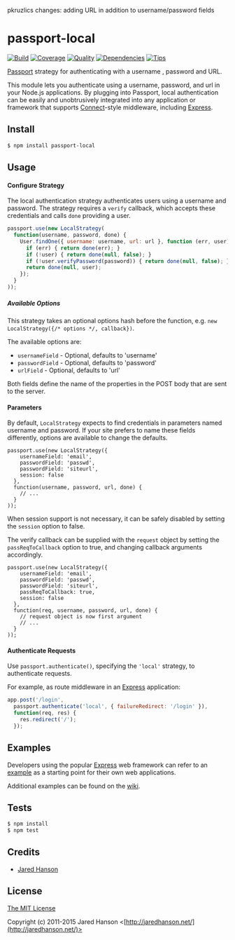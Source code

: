 pkruzlics changes: adding URL in addition to username/password fields

# passport-local

[![Build](https://travis-ci.org/jaredhanson/passport-local.png)](https://travis-ci.org/jaredhanson/passport-local)
[![Coverage](https://coveralls.io/repos/jaredhanson/passport-local/badge.png)](https://coveralls.io/r/jaredhanson/passport-local)
[![Quality](https://codeclimate.com/github/jaredhanson/passport-local.png)](https://codeclimate.com/github/jaredhanson/passport-local)
[![Dependencies](https://david-dm.org/jaredhanson/passport-local.png)](https://david-dm.org/jaredhanson/passport-local)
[![Tips](http://img.shields.io/gittip/jaredhanson.png)](https://www.gittip.com/jaredhanson/)


[Passport](http://passportjs.org/) strategy for authenticating with a username
, password and URL.

This module lets you authenticate using a username, password, and url in your
Node.js applications.  By plugging into Passport, local authentication can be
easily and unobtrusively integrated into any application or framework that
supports
[Connect](http://www.senchalabs.org/connect/)-style middleware, including
[Express](http://expressjs.com/).

## Install

```bash
$ npm install passport-local
```

## Usage

#### Configure Strategy

The local authentication strategy authenticates users using a username and
password.  The strategy requires a `verify` callback, which accepts these
credentials and calls `done` providing a user.

```js
passport.use(new LocalStrategy(
  function(username, password, done) {
    User.findOne({ username: username, url: url }, function (err, user) {
      if (err) { return done(err); }
      if (!user) { return done(null, false); }
      if (!user.verifyPassword(password)) { return done(null, false); }
      return done(null, user);
    });
  }
));
```

##### Available Options

This strategy takes an optional options hash before the function, e.g. `new LocalStrategy({/* options */, callback})`.

The available options are:

* `usernameField` - Optional, defaults to 'username'
* `passwordField` - Optional, defaults to 'password'
* `urlField` - Optional, defaults to 'url'

Both fields define the name of the properties in the POST body that are sent to the server.

#### Parameters

By default, `LocalStrategy` expects to find credentials in parameters
named username and password. If your site prefers to name these fields
differently, options are available to change the defaults.

    passport.use(new LocalStrategy({
        usernameField: 'email',
        passwordField: 'passwd',
        passwordField: 'siteurl',
        session: false
      },
      function(username, password, url, done) {
        // ...
      }
    ));

When session support is not necessary, it can be safely disabled by
setting the `session` option to false.

The verify callback can be supplied with the `request` object by setting
the `passReqToCallback` option to true, and changing callback arguments
accordingly.

    passport.use(new LocalStrategy({
        usernameField: 'email',
        passwordField: 'passwd',
        passwordField: 'siteurl',
        passReqToCallback: true,
        session: false
      },
      function(req, username, password, url, done) {
        // request object is now first argument
        // ...
      }
    ));

#### Authenticate Requests

Use `passport.authenticate()`, specifying the `'local'` strategy, to
authenticate requests.

For example, as route middleware in an [Express](http://expressjs.com/)
application:

```js
app.post('/login',
  passport.authenticate('local', { failureRedirect: '/login' }),
  function(req, res) {
    res.redirect('/');
  });
```

## Examples

Developers using the popular [Express](http://expressjs.com/) web framework can
refer to an [example](https://github.com/passport/express-4.x-local-example)
as a starting point for their own web applications.

Additional examples can be found on the [wiki](https://github.com/jaredhanson/passport-local/wiki/Examples).

## Tests

```bash
$ npm install
$ npm test
```

## Credits

- [Jared Hanson](http://github.com/jaredhanson)

## License

[The MIT License](http://opensource.org/licenses/MIT)

Copyright (c) 2011-2015 Jared Hanson <[http://jaredhanson.net/](http://jaredhanson.net/)>
